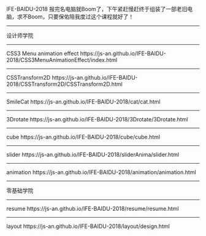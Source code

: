 IFE-BAIDU-2018
报完名电脑就Boom了，下午紧赶慢赶终于组装了一部老旧电脑，求不Boom，只要保佑陪我度过这个课程就好了！
<hr>
设计师学院
<hr>
CSS3 Menu animation effect
https://js-an.github.io/IFE-BAIDU-2018/CSS3MenuAnimationEffect/index.html
<hr>
CSSTransform2D
https://js-an.github.io/IFE-BAIDU-2018/CSSTransform2D/CSSTransform2D.html
<hr>
SmileCat
https://js-an.github.io/IFE-BAIDU-2018/cat/cat.html
<hr>
3Drotate
https://js-an.github.io/IFE-BAIDU-2018/3Drotate/3Drotate.html
<hr>
cube
https://js-an.github.io/IFE-BAIDU-2018/cube/cube.html
<hr>
slider
https://js-an.github.io/IFE-BAIDU-2018/sliderAnima/slider.html
<hr>
animation
https://js-an.github.io/IFE-BAIDU-2018/animation/animation.html

<hr>
零基础学院
<hr>
resume
https://js-an.github.io/IFE-BAIDU-2018/resume/resume.html
<hr>
layout
https://js-an.github.io/IFE-BAIDU-2018/layout/design.html
